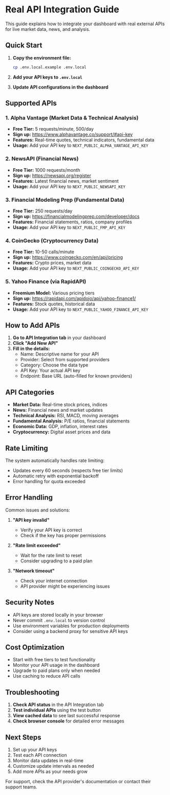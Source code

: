 # Real API Integration Guide

This guide explains how to integrate your dashboard with real external APIs for live market data, news, and analysis.

## Quick Start

1. **Copy the environment file:**
   ```bash
   cp .env.local.example .env.local
   ```

2. **Add your API keys to `.env.local`**

3. **Update API configurations in the dashboard**

## Supported APIs

### 1. Alpha Vantage (Market Data & Technical Analysis)
- **Free Tier:** 5 requests/minute, 500/day
- **Sign up:** https://www.alphavantage.co/support/#api-key
- **Features:** Real-time quotes, technical indicators, fundamental data
- **Usage:** Add your API key to `NEXT_PUBLIC_ALPHA_VANTAGE_API_KEY`

### 2. NewsAPI (Financial News)
- **Free Tier:** 1000 requests/month
- **Sign up:** https://newsapi.org/register
- **Features:** Latest financial news, market sentiment
- **Usage:** Add your API key to `NEXT_PUBLIC_NEWSAPI_KEY`

### 3. Financial Modeling Prep (Fundamental Data)
- **Free Tier:** 250 requests/day
- **Sign up:** https://financialmodelingprep.com/developer/docs
- **Features:** Financial statements, ratios, company profiles
- **Usage:** Add your API key to `NEXT_PUBLIC_FMP_API_KEY`

### 4. CoinGecko (Cryptocurrency Data)
- **Free Tier:** 10-50 calls/minute
- **Sign up:** https://www.coingecko.com/en/api/pricing
- **Features:** Crypto prices, market data
- **Usage:** Add your API key to `NEXT_PUBLIC_COINGECKO_API_KEY`

### 5. Yahoo Finance (via RapidAPI)
- **Freemium Model:** Various pricing tiers
- **Sign up:** https://rapidapi.com/apidojo/api/yahoo-finance1/
- **Features:** Stock quotes, historical data
- **Usage:** Add your API key to `NEXT_PUBLIC_YAHOO_FINANCE_API_KEY`

## How to Add APIs

1. **Go to API Integration tab** in your dashboard
2. **Click "Add New API"**
3. **Fill in the details:**
   - Name: Descriptive name for your API
   - Provider: Select from supported providers
   - Category: Choose the data type
   - API Key: Your actual API key
   - Endpoint: Base URL (auto-filled for known providers)

## API Categories

- **Market Data:** Real-time stock prices, indices
- **News:** Financial news and market updates
- **Technical Analysis:** RSI, MACD, moving averages
- **Fundamental Analysis:** P/E ratios, financial statements
- **Economic Data:** GDP, inflation, interest rates
- **Cryptocurrency:** Digital asset prices and data

## Rate Limiting

The system automatically handles rate limiting:
- Updates every 60 seconds (respects free tier limits)
- Automatic retry with exponential backoff
- Error handling for quota exceeded

## Error Handling

Common issues and solutions:

1. **"API key invalid"**
   - Verify your API key is correct
   - Check if the key has proper permissions

2. **"Rate limit exceeded"**
   - Wait for the rate limit to reset
   - Consider upgrading to a paid plan

3. **"Network timeout"**
   - Check your internet connection
   - API provider might be experiencing issues

## Security Notes

- API keys are stored locally in your browser
- Never commit `.env.local` to version control
- Use environment variables for production deployments
- Consider using a backend proxy for sensitive API keys

## Cost Optimization

- Start with free tiers to test functionality
- Monitor your API usage in the dashboard
- Upgrade to paid plans only when needed
- Use caching to reduce API calls

## Troubleshooting

1. **Check API status** in the API Integration tab
2. **Test individual APIs** using the test button
3. **View cached data** to see last successful response
4. **Check browser console** for detailed error messages

## Next Steps

1. Set up your API keys
2. Test each API connection
3. Monitor data updates in real-time
4. Customize update intervals as needed
5. Add more APIs as your needs grow

For support, check the API provider's documentation or contact their support teams.